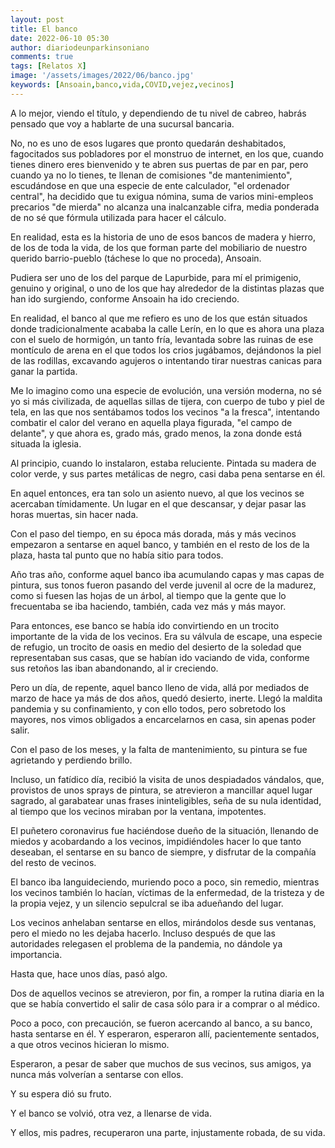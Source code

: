 ```yaml
---
layout: post
title: El banco
date: 2022-06-10 05:30
author: diariodeunparkinsoniano
comments: true
tags: [Relatos X]
image: '/assets/images/2022/06/banco.jpg'
keywords: [Ansoain,banco,vida,COVID,vejez,vecinos]
---
```

A lo mejor, viendo el título, y dependiendo de tu nivel de cabreo, habrás pensado que voy a hablarte de una sucursal bancaria.

No, no es uno de esos lugares que pronto quedarán deshabitados, fagocitados sus pobladores por el monstruo de internet, en los que, cuando tienes dinero eres bienvenido y te abren sus puertas de par en par, pero cuando ya no lo tienes, te llenan de comisiones "de mantenimiento", escudándose en que una especie de ente calculador, "el ordenador central", ha decidido que tu exigua nómina, suma de varios mini-empleos precarios "de mierda" no alcanza una inalcanzable cifra, media ponderada de no sé que fórmula utilizada para hacer el cálculo.

En realidad, esta es la historia de uno de esos bancos de madera y hierro, de los de toda la vida, de los que forman parte del mobiliario de nuestro querido barrio-pueblo (táchese lo que no proceda), Ansoain.

Pudiera ser uno de los del parque de Lapurbide, para mí el primigenio, genuino y original, o uno de los que hay alrededor de la distintas plazas que han ido surgiendo, conforme Ansoain ha ido creciendo.

En realidad, el banco al que me refiero es uno de los que están situados donde tradicionalmente acababa la calle Lerín, en lo que es ahora una plaza con el suelo de hormigón, un tanto fría, levantada sobre las ruinas de ese montículo de arena en el que todos los crios jugábamos, dejándonos la piel de las rodillas, excavando agujeros o intentando tirar nuestras canicas para ganar la partida.

Me lo imagino como una especie de evolución, una versión moderna, no sé yo si más civilizada, de aquellas sillas de tijera, con cuerpo de tubo y piel de tela, en las que nos sentábamos todos los vecinos "a la fresca", intentando combatir el calor del verano en aquella playa figurada, "el campo de delante", y que ahora es, grado más, grado menos, la zona donde está situada la iglesia.

Al principio, cuando lo instalaron, estaba reluciente. Pintada su madera de color verde, y sus partes metálicas de negro, casi daba pena sentarse en él.

En aquel entonces, era tan solo un asiento nuevo, al que los vecinos se acercaban tímidamente. Un lugar en el que descansar, y dejar pasar las horas muertas, sin hacer nada.

Con el paso del tiempo, en su época más dorada, más y más vecinos empezaron a sentarse en aquel banco, y también en el resto de los de la plaza, hasta tal punto que no había sitio para todos. 

Año tras año, conforme aquel banco iba acumulando capas y mas capas de pintura, sus tonos fueron pasando del verde juvenil al ocre de la madurez, como si fuesen las hojas de un árbol, al tiempo que la gente que lo frecuentaba se iba haciendo, también, cada vez más y más mayor.

Para entonces, ese banco se había ido convirtiendo en un trocito importante de la vida de los vecinos. Era su válvula de escape, una especie de refugio, un trocito de oasis en medio del desierto de la soledad que representaban sus casas, que se habían ido vaciando de vida, conforme sus retoños las iban abandonando, al ir creciendo.

Pero un día, de repente, aquel banco lleno de vida, allá por mediados de marzo de hace ya más de dos años, quedó desierto, inerte. Llegó la maldita pandemia y su confinamiento, y con ello todos, pero sobretodo los mayores, nos vimos obligados a encarcelarnos en casa, sin apenas poder salir.

Con el paso de los meses, y la falta de mantenimiento, su pintura se fue agrietando y perdiendo brillo.

Incluso, un fatídico día, recibió la visita de unos despiadados vándalos, que, provistos de unos sprays de pintura, se atrevieron a mancillar aquel lugar sagrado, al garabatear unas frases ininteligibles, seña de su nula identidad, al tiempo que los vecinos miraban por la ventana, impotentes.

El puñetero coronavirus fue haciéndose dueño de la situación, llenando de miedos y acobardando a los vecinos, impidiéndoles hacer lo que tanto deseaban, el sentarse en su banco de siempre, y disfrutar de la compañía del resto de vecinos.

El banco iba languideciendo, muriendo poco a poco, sin remedio, mientras los vecinos también lo hacían, víctimas de la enfermedad, de la tristeza y de la propia vejez, y un silencio sepulcral se iba adueñando del lugar.

Los vecinos anhelaban sentarse en ellos, mirándolos desde sus ventanas, pero el miedo no les dejaba hacerlo. Incluso después de que las autoridades relegasen el problema de la pandemia, no dándole ya importancia.

Hasta que, hace unos días, pasó algo.

Dos de aquellos vecinos se atrevieron, por fin, a romper la rutina diaria en la que se había convertido el salir de casa sólo para ir a comprar o al médico.

Poco a poco, con precaución, se fueron acercando al banco, a su banco, hasta sentarse en él.
Y esperaron, esperaron allí, pacientemente sentados, a que otros vecinos hicieran lo mismo.

Esperaron, a pesar de saber que muchos de sus vecinos, sus amigos, ya nunca más volverían a sentarse con ellos.

Y su espera dió su fruto.

Y el banco se volvió, otra vez, a llenarse de vida.

Y ellos, mis padres, recuperaron una parte, injustamente robada, de su vida.



